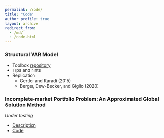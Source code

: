 ```yaml
---
permalink: /code/
title: "Code"
author_profile: true
layout: archive
redirect_from: 
  - /md/
  - /code.html
---
```


### Structural VAR Model
- Toolbox [repository](https://github.com/liyu0510/Tool_VARToolBoxPublic)
- Tips and hints
- Replication
  - Gertler and Karadi (2015)
  - Berger, Dew-Becker, and Giglio (2020)

### Incomplete-market Portfolio Problem: An Approximated Global Solution Method
*Under testing.*
- [Description](https://www.dropbox.com/s/b0e2s3qlbmr5eqv/Incomplete_market_Portfolio_Problem.pdf?dl=0)
- [Code](https://github.com/liyu0510/Trial_PortfolioApproxMethod)
